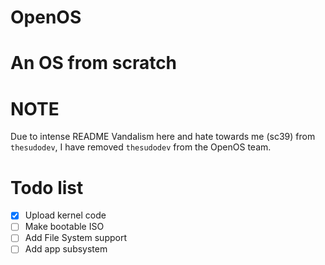 # OpenOS
# An OS from scratch
# NOTE
Due to intense README Vandalism here and hate towards me (sc39) from `thesudodev`, I have removed `thesudodev` from the OpenOS team.
# Todo list
- [x] Upload kernel code
- [ ] Make bootable ISO
- [ ] Add File System support
- [ ] Add app subsystem
